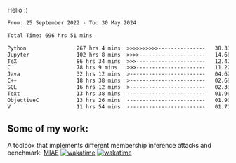 Hello :)


<!--START_SECTION:waka-->

```txt
From: 25 September 2022 - To: 30 May 2024

Total Time: 696 hrs 51 mins

Python                267 hrs 4 mins  >>>>>>>>>>---------------   38.33 %
Jupyter               102 hrs 8 mins  >>>>---------------------   14.66 %
TeX                   86 hrs 34 mins  >>>----------------------   12.42 %
C                     78 hrs 9 mins   >>>----------------------   11.22 %
Java                  32 hrs 12 mins  >------------------------   04.62 %
C++                   18 hrs 38 mins  >------------------------   02.68 %
SQL                   16 hrs 12 mins  >------------------------   02.33 %
Text                  13 hrs 38 mins  -------------------------   01.96 %
ObjectiveC            13 hrs 26 mins  -------------------------   01.93 %
V                     11 hrs 54 mins  -------------------------   01.71 %
```

<!--END_SECTION:waka-->

## Some of my work: 

A toolbox that implements different membership inference attacks and benchmark: [MIAE](https://github.com/RPI-DSPlab) [![wakatime](https://wakatime.com/badge/user/18ac89f5-baf8-49e6-a5ee-d9272435ce3a/project/3e6541fd-578f-4d9d-9080-f2a42b2d10e1.svg)](https://wakatime.com/badge/user/18ac89f5-baf8-49e6-a5ee-d9272435ce3a/project/3e6541fd-578f-4d9d-9080-f2a42b2d10e1) [![wakatime](https://wakatime.com/badge/user/18ac89f5-baf8-49e6-a5ee-d9272435ce3a/project/5d5826e9-c6d6-4d86-8b00-0d1608c5f167.svg)](https://wakatime.com/badge/user/18ac89f5-baf8-49e6-a5ee-d9272435ce3a/project/5d5826e9-c6d6-4d86-8b00-0d1608c5f167)
